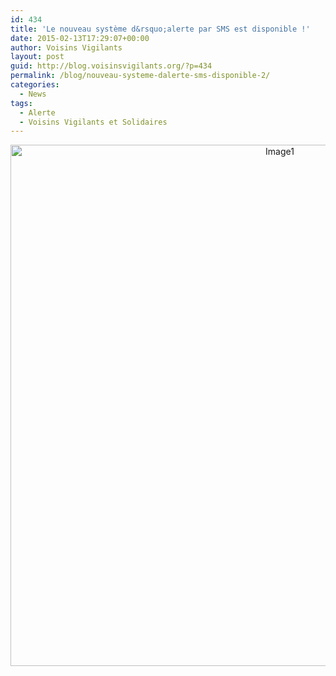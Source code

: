 ```yaml
---
id: 434
title: 'Le nouveau système d&rsquo;alerte par SMS est disponible !'
date: 2015-02-13T17:29:07+00:00
author: Voisins Vigilants
layout: post
guid: http://blog.voisinsvigilants.org/?p=434
permalink: /blog/nouveau-systeme-dalerte-sms-disponible-2/
categories:
  - News
tags:
  - Alerte
  - Voisins Vigilants et Solidaires
---
```

<p style="text-align: center;">
  <a href="./../../images/2015/02/Image1.png"><img class="alignnone size-full wp-image-442" src="./../../images/2015/02/Image1.png" alt="Image1" width="846" height="834" /></a>
</p>

